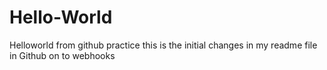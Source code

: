 # Hello-World
Helloworld from github practice
this is the initial changes in my readme file in Github
on to webhooks
